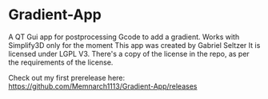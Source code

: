 # Gradient-App
A QT Gui app for postprocessing Gcode to add a gradient. Works with Simplify3D only for the moment
This app was created by Gabriel Seltzer
It is licensed under LGPL V3. There's a copy of the license in the repo, as per the requirements of the license.


Check out my first prerelease here: https://github.com/Memnarch1113/Gradient-App/releases

